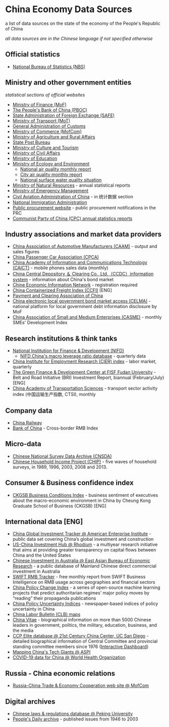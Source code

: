 # China Economy Data Sources
a list of data sources on the state of the economy of the People's Republic of China

_all data sources are in the Chinese language if not specified otherwise_

## Official statistics

- [National Bureau of Statistics (NBS)](http://www.stats.gov.cn/)

## Ministry and other government entities
_statistical sections of official websites_

- [Ministry of Finance (MoF)](http://www.mof.gov.cn/gkml/caizhengshuju/)
- [The People's Bank of China (PBOC)](http://www.pbc.gov.cn/diaochatongjisi/116219/index.html)
- [State Administration of Foreign Exchange (SAFE)](http://www.safe.gov.cn/safe/tjsj1/index.html)
- [Ministry of Transport (MoT)](https://www.mot.gov.cn/tongjishuju/)
- [General Administration of Customs](http://www.customs.gov.cn/customs/302249/zfxxgk/2799825/302274/index.html)
- [Ministry of Commerce (MofCom)](http://www.mofcom.gov.cn/article/tongjiziliao/)
- [Ministry of Agriculture and Rural Affairs](http://zdscxx.moa.gov.cn:8080/nyb/pc/index.jsp)
- [State Post Bureau](http://www.spb.gov.cn/sj/)
- [Ministry of Culture and Tourism](http://zwgk.mct.gov.cn/zfxxgkml/447/465/index_3081.html)
- [Ministry of Civil Affairs](http://www.mca.gov.cn/article/sj/)
- [Ministry of Education](http://www.moe.gov.cn/jyb_sjzl/moe_560/2020/)
- [Ministry of Ecology and Environment](https://www.mee.gov.cn/hjzl/)
  - [National air quality monthly report](https://www.mee.gov.cn/hjzl/sthjzk/zghjzkgb/)
  - [City air quality monthly report](https://www.mee.gov.cn/hjzl/dqhj/cskqzlzkyb/)
  - [National surface water quality situation](https://www.mee.gov.cn/hjzl/shj/qgdbszlzk/)
- [Ministry of Natural Resources](https://www.mnr.gov.cn/sj/) - annual statistical reports
- [Ministry of Emergency Management](https://www.mem.gov.cn/gk/tjsj/)
- [Civil Aviation Administration of China](http://www.caac.gov.cn/XXGK/XXGK/) - in 统计数据 section
- [National Immigration Administration](https://www.nia.gov.cn/n741440/n741567/index.html)
- [Public procurement website](http://www.ccgp.gov.cn/) - public procurement notifications in the PRC
- [Communist Party of China (CPC) annual statistics reports](https://news.12371.cn/dzybmbdj/zzb/dntjgb/)

## Industry associations and market data providers

- [China Association of Automotive Manufacturers (CAAM)](http://www.caam.org.cn/tjsj) - output and sales figures
- [China Passenger Car Association (CPCA)](http://www.cpcaauto.com/)
- [China Academy of Information and Communications Technology (CAICT)](http://www.caict.ac.cn/kxyj/qwfb/qwsj/) - mobile phones sales data (monthly)
- [China Central Depository ＆ Clearing Co., Ltd.（CCDC）information system](https://www.chinabond.com.cn/d2s/index.html) - information about China's bond market
- [Chine Economic Information Network](https://www.cei.cn/) - registration required
- [China Containerized Freight Index (CCFI)](https://en.sse.net.cn/indices/ccfinew.jsp) [ENG]
- [Payment and Clearing Association of China](http://www.pcac.org.cn/eportal/ui?pageId=595055)
- [China electronic local government bond market access (CELMA)](http://www.celma.org.cn/ydsj/index.jhtml) - national platform for local government debt information disclosure by MoF
- [China Association of Small and Medium Enterprises (CASME)](https://ca-sme.org/category/Category/list/cid/364) - monthly SMEs' Development Index


## Research institutions & think tanks

- [National Institution for Finance & Development (NIFD)](http://www.nifd.cn/home/index)
  - [NIFD China's macro leverage ratio database](http://www.nifd.cn/home/index) - quarterly data
- [China Institute for Employment Research (CIER) index](http://www.cier.org.cn/index.asp) - labor market, quarterly
- [The Green Finance & Development Center at FISF Fudan University](https://greenfdc.org/category/belt-and-road-initiative-bri/) - Belt and Road Initiative (BRI) Investment Report, biannual (February/July) [ENG]
- [China Academy of Transportation Sciences](http://www.motcats.ac.cn/col/col55/index.html) - transport sector activity index (中国运输生产指数, CTSI), monthly

## Company data

- [China Railway](http://www.china-railway.com.cn/wnfw/sjfw/)
- [Bank of China](https://www.boc.cn/fimarkets/cri/) - Cross-border RMB Index

## Micro-data

- [Chinese National Survey Data Archive (CNSDA)](http://www.cnsda.org/)
- [Chinese Household Income Project (CHIP)](http://ciidbnu.org/chip/) -  five waves of household surveys, in 1989, 1996, 2003, 2008 and 2013. 

## Consumer & Business confidence index

- [CKGSB Business Conditions Index](https://english.ckgsb.edu.cn/worldwide/insights/business-conditions-index/) - business sentiment of executives about the macro-economic environment in China by Cheung Kong Graduate School of Business (CKGSB) [ENG]

## International data [ENG]

- [China Global Investment Tracker @ American Enterprise Institute](https://www.aei.org/china-global-investment-tracker/) - public data set covering China’s global investment and construction
- [US-China Investment Hub @ Rhodium](https://www.us-china-investment.org/) - a multiyear research initiative that aims at providing greater transparency on capital flows between China and the United States
- [Chinese Investment in Australia @ East Asian Bureau of Economic Research](https://chiia.eaber.org/) - a public database of Mainland Chinese direct commercial investment in Australia
- [SWIFT RMB Tracker](https://www.swift.com/our-solutions/compliance-and-shared-services/business-intelligence/renminbi/rmb-tracker) -  free monthly report from SWIFT Business Intelligence on RMB usage across geographies and financial sectors
- [China Policy Change Index](https://policychangeindex.org/) - a series of open-source machine learning projects that predict authoritarian regimes’ major policy moves by “reading” their propaganda publications
- [China Policy Uncertainty Indices](http://www.policyuncertainty.com/china_monthly.html) -  newspaper-based indices of policy uncertainty in China
- [China Labor Bulletin (CLB) maps](https://maps.clb.org.hk/)
- [China Vitae](https://www.chinavitae.com/index.php) - biographical information on more than 5000 Chinese leaders in government, politics, the military, education, business, and the media
- [CCP Elite database @ 21st Century China Center, UC San Diego](https://chinadatalab.ucsd.edu/resources/ccp-elites-database/) - detailed biographical information of Central Committee and provincial standing committee members since 1976 ([Interactive Dashboard](https://chinadatalab.ucsd.edu/elites/))
- [Mapping China's Tech Giants @ ASPI](https://chinatechmap.aspi.org.au/#/map/)
- [COVID-19 data for China @ World Health Organization](https://covid19.who.int/region/wpro/country/cn)

## Russia - China economic relations

- [Russia-China Trade & Economy Cooperation web site @ MofCom](http://www.crc.mofcom.gov.cn/index.shtml)

## Digital archives

- [Chinese laws & regulations database @ Peking University](https://www.pkulaw.com/)
- [People's Daily archive](https://www.laoziliao.net/rmrb/) - published issues from 1946 to 2003




